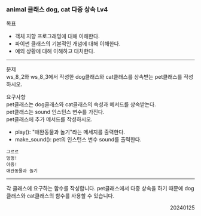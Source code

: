 ### animal 클래스 dog, cat 다중 상속 Lv4
목표  
- 객체 지향 프로그래밍에 대해 이해한다.
- 파이썬 클래스의 기본적인 개념에 대해 이해한다.
- 예외 상황에 대해 이해하고 대처한다.
---
문제  
ws_8_2와 ws_8_3에서 작성한 dog클래스와 cat클래스를 상속받는 pet클래스를 작성하시오.  

요구사항  
pet클래스는 dog클래스와 cat클래스의 속성과 메서드를 상속받는다.  
pet클래스는 sound 인스턴스 변수를 가진다.  
pet클래스에 추가 메서드를 작성하시오.  
- play(): "애완동물과 놀기"라는 메세지를 출력한다.
- make_sound(): pet의 인스턴스 변수 sound를 출력한다.
```
그르르
멍멍!
야옹!
애완동물과 놀기
```
---
각 클래스에 요구하는 함수를 작성합니다. pet클래스에서 다중 상속을 하기 때문에 dog클래스와 cat클래스의 함수를 사용할 수 있습니다.
<div style="text-align: right">20240125</div>